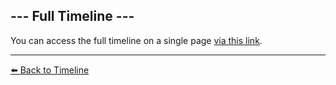 ## --- Full Timeline ---

You can access the full timeline on a single page [via this link](https://zeithalt.github.io/t/#index).

----------
[⬅️ Back to Timeline](https://zeithalt.github.io/t/#full_timeline)